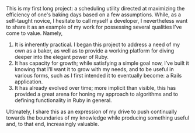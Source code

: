 This is my first long project: a scheduling utility directed at maximizing the efficiency of one's baking days based on a few assumptions.  While, as a self-taught novice, I hesitate to call myself a developer, I nevertheless want to share it as an example of my work for possessing several qualities I’ve come to value.  Namely, 

1. It is inherently practical. I began this project to address a need of my own as a baker, as well as to provide a working platform for diving deeper into the elegant power of Ruby.
2. It has capacity for growth; while satisfying a simple goal now, I’ve built it knowing that I’ll want it to grow with my needs, and to be useful in various forms, such as I first intended it to eventually become: a Rails application.
3. It has already evolved over time; more implicit than visible, this has provided a great arena for honing my approach to algorithms and to defining functionality in Ruby in general.  

Ultimately, I share this as an expression of my drive to push continually towards the boundaries of my knowledge while producing something useful and, to that end, increasingly valuable.